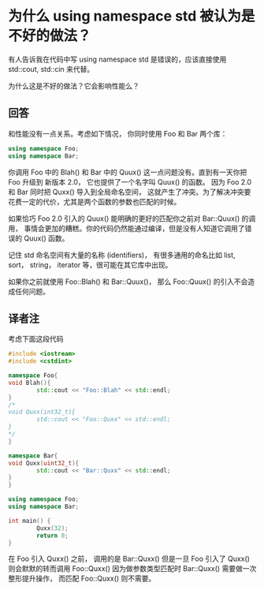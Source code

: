 # 为什么 using namespace std 被认为是不好的做法？

有人告诉我在代码中写 using namespace std 是错误的，应该直接使用 std::cout, std::cin 来代替。

为什么这是不好的做法？它会影响性能么？

## 回答

和性能没有一点关系。考虑如下情况， 你同时使用 Foo 和 Bar 两个库：

```C++
using namespace Foo;
using namespace Bar;
```

你调用 Foo 中的 Blah() 和 Bar 中的 Quux() 这一点问题没有。直到有一天你把 Foo 升级到 新版本 2.0， 它也提供了一个名字叫 Quux() 的函数。 因为 Foo 2.0 和 Bar 同时把 Quxx() 导入到全局命名空间， 这就产生了冲突。为了解决冲突要花费一定的代价，尤其是两个函数的参数也匹配的时候。

如果恰巧 Foo 2.0 引入的 Quux() 能明确的更好的匹配你之前对 Bar::Quux() 的调用， 事情会更加的糟糕。你的代码仍然能通过编译，但是没有人知道它调用了错误的 Quux() 函数。

记住 std 命名空间有大量的名称 (identifiers)， 有很多通用的命名比如 list, sort， string， iterator 等，很可能在其它库中出现。

如果你之前就使用 Foo::Blah() 和 Bar::Quux()， 那么 Foo::Quux() 的引入不会造成任何问题。

## 译者注

考虑下面这段代码

```C++
#include <iostream>
#include <cstdint>

namespace Foo{
void Blah(){
        std::cout << "Foo::Blah" << std::endl;
}
/*
void Quxx(int32_t){
        std::cout << "Foo::Quxx" << std::endl;
}
*/
}

namespace Bar{
void Quxx(uint32_t){
        std::cout << "Bar::Quxx" << std::endl;
}
}

using namespace Foo;
using namespace Bar;

int main() {
        Quxx(32);
        return 0;
}
```

在 Foo 引入 Quxx() 之前， 调用的是 Bar::Quxx() 但是一旦 Foo 引入了 Quxx() 则会默默的转而调用 Foo::Quxx() 因为做参数类型匹配时 Bar::Quxx() 需要做一次整形提升操作， 而匹配 Foo::Quxx() 则不需要。
